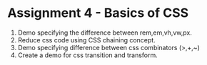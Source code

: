 # Assignment 4 - Basics of CSS
 
1. Demo specifying the difference between rem,em,vh,vw,px.
2. Reduce css code using CSS chaining concept.
3. Demo specifying difference between css combinators (>,+,~)
4. Create a demo for css transition and transform.
